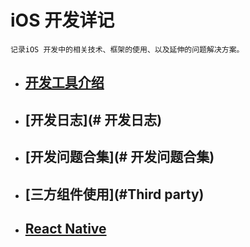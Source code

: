# iOS 开发详记

`记录iOS 开发中的相关技术、框架的使用、以及延伸的问题解决方案。`

* ## [开发工具介绍](#开发工具)

* ## [开发日志](# 开发日志)

* ## [开发问题合集](# 开发问题合集)

* ## [三方组件使用](#Third party)

* ## [React Native](#RN)


